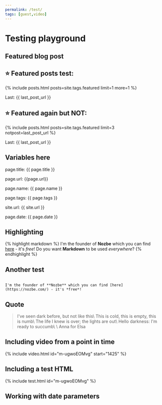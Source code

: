 ```yaml
---
permalink: /test/
tags: [guest,video]
---
```


# Testing playground

## Featured blog post

## ⭐️ Featured posts test:

<div class="featured">
{% include posts.html posts=site.tags.featured limit=1 more=1 %}
</div>

Last: {{ last_post_url }}

## ⭐️ Featured again but NOT:

<div class="featured">
{% include posts.html posts=site.tags.featured limit=3 notpost=last_post_url %}
</div>

Last: {{ last_post_url }}

## Variables here

page.title: {{ page.title }}

page.url: {{page.url}}

page.name: {{ page.name }}

page.tags: {{ page.tags }}

site.url: {{ site.url }}

page.date: {{ page.date }}

## Highlighting

{% highlight markdown %}
I'm the founder of **Nozbe** which you can find [here](https://nozbe.com/) - it's *free*!
Do you want **Markdown** to be used *everywhere*?
{% endhighlight %}

## Another test

<code>
I'm the founder of **Nozbe** which you can find [here](https://nozbe.com/) - it's *free*!
</code>

## Quote

> I've seen dark before, but not like this\\
> This is cold, this is empty, this is numb\\
> The life I knew is over; the lights are out\\
> Hello darkness: I'm ready to succumb\\
>\\
> Anna for Elsa

## Including video from a point in time

{% include video.html id="m-ugwoEOMvg" start="1425" %}

## Including a test HTML

{% include test.html id="m-ugwoEOMvg" %}

## Working with date parameters

